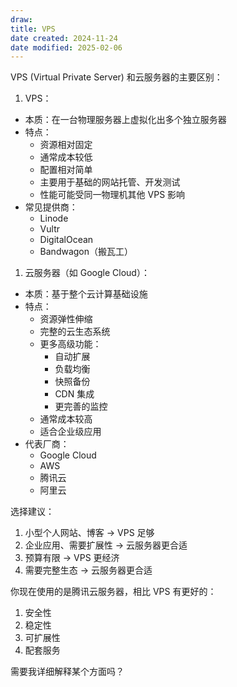 ```yaml
---
draw:
title: VPS
date created: 2024-11-24
date modified: 2025-02-06
---
```


VPS (Virtual Private Server) 和云服务器的主要区别：

1. VPS：
- 本质：在一台物理服务器上虚拟化出多个独立服务器
- 特点：
  - 资源相对固定
  - 通常成本较低
  - 配置相对简单
  - 主要用于基础的网站托管、开发测试
  - 性能可能受同一物理机其他 VPS 影响
- 常见提供商：
  - Linode
  - Vultr
  - DigitalOcean
  - Bandwagon（搬瓦工）

1. 云服务器（如 Google Cloud）：
- 本质：基于整个云计算基础设施
- 特点：
  - 资源弹性伸缩
  - 完整的云生态系统
  - 更多高级功能：
    - 自动扩展
    - 负载均衡
    - 快照备份
    - CDN 集成
    - 更完善的监控
  - 通常成本较高
  - 适合企业级应用
- 代表厂商：
  - Google Cloud
  - AWS
  - 腾讯云
  - 阿里云

选择建议：

1. 小型个人网站、博客 → VPS 足够
2. 企业应用、需要扩展性 → 云服务器更合适
3. 预算有限 → VPS 更经济
4. 需要完整生态 → 云服务器更合适

你现在使用的是腾讯云服务器，相比 VPS 有更好的：

1. 安全性
2. 稳定性
3. 可扩展性
4. 配套服务

需要我详细解释某个方面吗？
